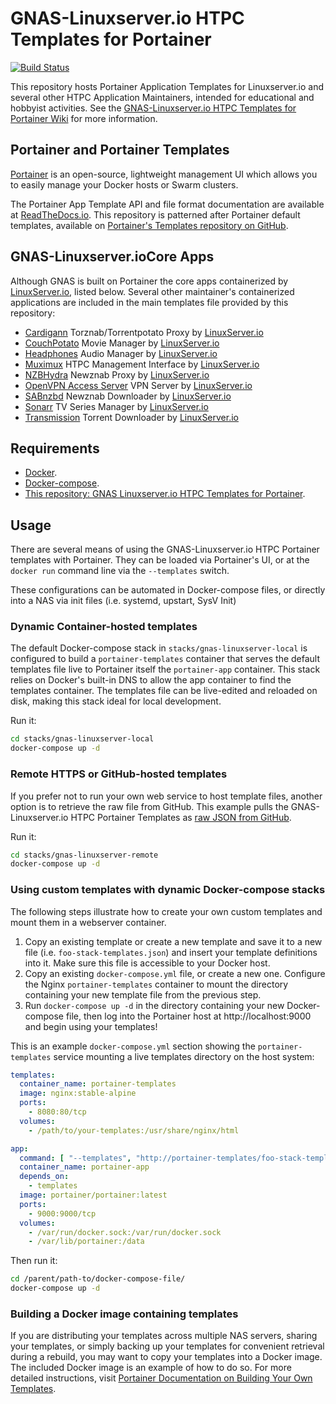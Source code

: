 # GNAS-Linuxserver.io HTPC Templates for Portainer

[![Build Status](https://travis-ci.org/gtrummell/gnas-portainer-templates.svg?branch=master)](https://travis-ci.org/gtrummell/gnas-portainer-templates)

This repository hosts Portainer Application Templates for Linuxserver.io
and several other HTPC Application Maintainers, intended for educational
and hobbyist activities.  See the [GNAS-Linuxserver.io HTPC Templates for
Portainer Wiki](https://github.com/gtrummell/gnas-portainer-templates/wiki)
for more information.


## Portainer and Portainer Templates

[Portainer](https://portainer.io/) is an open-source, lightweight management
UI which allows you to easily manage your Docker hosts or Swarm clusters.

The Portainer App Template API and file format documentation are available
at [ReadTheDocs.io](http://portainer.readthedocs.io/en/latest/templates.html).
This repository is patterned after Portainer default templates, available
on [Portainer's Templates repository on GitHub](https://github.com/portainer/templates).


## GNAS-Linuxserver.ioCore Apps

Although GNAS is built on Portainer the core apps containerized by [LinuxServer.io](https://linuxserver.io),
listed below.  Several other maintainer's containerized applications are
included in the main templates file provided by this repository:

* [Cardigann](https://hub.docker.com/r/linuxserver/cardigann) Torznab/Torrentpotato Proxy
  by [LinuxServer.io](https://linuxserver.io)
* [CouchPotato](https://hub.docker.com/r/linuxserver/couchpotato) Movie Manager
  by [LinuxServer.io](https://linuxserver.io)
* [Headphones](https://hub.docker.com/r/linuxserver/headphones) Audio Manager
  by [LinuxServer.io](https://linuxserver.io)
* [Muximux](https://hub.docker.com/r/linuxserver/muximux) HTPC Management Interface
  by [LinuxServer.io](https://linuxserver.io)
* [NZBHydra](https://hub.docker.com/r/linuxserver/hydra) Newznab Proxy
  by [LinuxServer.io](https://linuxserver.io)
* [OpenVPN Access Server](https://hub.docker.com/r/linuxserver/openvpn-as) VPN Server
  by [LinuxServer.io](https://linuxserver.io)
* [SABnzbd](https://hub.docker.com/r/linuxserver/sabnzbd) Newznab Downloader
  by [LinuxServer.io](https://linuxserver.io)
* [Sonarr](https://hub.docker.com/r/linuxserver/sonarr) TV Series Manager
  by [LinuxServer.io](https://linuxserver.io)
* [Transmission](https://hub.docker.com/r/linuxserver/transmission) Torrent Downloader
  by [LinuxServer.io](https://linuxserver.io)


## Requirements

* [Docker](http://docker.io).
* [Docker-compose](http://docs.docker.com/compose/install/).
* [This repository: GNAS Linuxserver.io HTPC Templates for Portainer](https://github.com/gtrummell/gnas-portainer-templates).


## Usage

There are several means of using the GNAS-Linuxserver.io HTPC Portainer
templates with Portainer.  They can be loaded via Portainer's UI, or at
the `docker run` command line via the `--templates` switch.

These configurations can be automated in Docker-compose files, or directly
into a NAS via init files (i.e. systemd, upstart, SysV Init)

### Dynamic Container-hosted templates

The default Docker-compose stack in `stacks/gnas-linuxserver-local` is configured
to build a `portainer-templates` container that serves the default templates
file live to Portainer itself the `portainer-app` container.  This stack
relies on Docker's built-in DNS to allow the app container to find the templates
container.  The templates file can be live-edited and reloaded on disk,
making this stack ideal for local development.

Run it:

```bash
cd stacks/gnas-linuxserver-local
docker-compose up -d
```


### Remote HTTPS or GitHub-hosted templates

If you prefer not to run your own web service to host template files, another
option is to retrieve the raw file from GitHub.  This example pulls the
GNAS-Linuxserver.io HTPC Portainer Templates as [raw JSON from GitHub](https://github.com/gtrummell/gnas-portainer-templates/blob/master/templates.json).

Run it:

```bash
cd stacks/gnas-linuxserver-remote
docker-compose up -d
```


### Using custom templates with dynamic Docker-compose stacks

The following steps illustrate how to create your own custom templates
and mount them in a webserver container.

1. Copy an existing template or create a new template and save it to a new
   file (i.e. `foo-stack-templates.json`) and insert your template definitions
   into it.  Make sure this file is accessible to your Docker host.
2. Copy an existing `docker-compose.yml` file, or create a new one.  Configure
   the Nginx `portainer-templates` container to mount the directory containing
   your new template file from the previous step.
3. Run `docker-compose up -d` in the directory containing your new Docker-compose
   file, then log into the Portainer host at http://localhost:9000 and begin using
   your templates!

This is an example `docker-compose.yml` section showing the `portainer-templates`
service mounting a live templates directory on the host system:

```yml
templates:
  container_name: portainer-templates
  image: nginx:stable-alpine
  ports:
    - 8080:80/tcp
  volumes:
    - /path/to/your-templates:/usr/share/nginx/html

app:
  command: [ "--templates", "http://portainer-templates/foo-stack-templates.json" ]
  container_name: portainer-app
  depends_on:
    - templates
  image: portainer/portainer:latest
  ports:
    - 9000:9000/tcp
  volumes:
    - /var/run/docker.sock:/var/run/docker.sock
    - /var/lib/portainer:/data

```

Then run it:

```bash
cd /parent/path-to/docker-compose-file/
docker-compose up -d
```


### Building a Docker image containing templates

If you are distributing your templates across multiple NAS servers, sharing
your templates, or simply backing up your templates for convenient retrieval
during a rebuild, you may want to copy your templates into a Docker image.
The included Docker image is an example of how to do so.  For more detailed
instructions, visit [Portainer Documentation on Building Your Own Templates](https://portainer.readthedocs.io/en/stable/templates.html#build-and-host-your-own-templates).